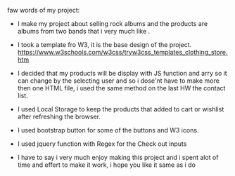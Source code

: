 faw words of my project:

* I make my project about selling rock albums and the products are albums from two bands that i very much like  .

* I took a template fro W3, it is the base design of the project.
https://www.w3schools.com/w3css/tryw3css_templates_clothing_store.htm

* I decided that my products will be display with JS function and arry so it can change by the selecting user
   and so i dose'nt have to make more then one HTML file, i used the same method on the last HW the contact list.

* I used Local Storage to keep the products that added to cart or wishlist after refreshing the browser.

* I used bootstrap button for some of the buttons and W3 icons.

* I used jquery function with Regex for the Check out inputs  

* I have to say i very much enjoy making this project and i spent alot of time and effert to make it work, i hope you like it same as i do



